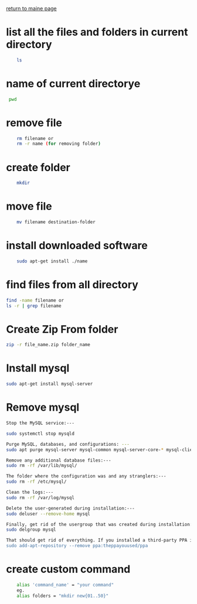 [return to maine page](readme.md)

# list all the files and folders in current directory

```bash
    ls
```

# name of current directorye

```bash
 pwd
```

# remove file

```bash
    rm filename or
    rm -r name (for removing folder)
```

# create folder

```bash
    mkdir
```

# move file

```bash
    mv filename destination-folder
```

# install downloaded software

```bash
    sudo apt-get install ./name
```

# find files from all directory

```bash
find -name filename or
ls -r | grep filename
```

# Create Zip From folder

```bash
zip -r file_name.zip folder_name
```

# Install mysql

```bash
sudo apt-get install mysql-server
```

# Remove mysql

```bash
Stop the MySQL service:---

sudo systemctl stop mysqld

Purge MySQL, databases, and configurations: ---
sudo apt purge mysql-server mysql-common mysql-server-core-* mysql-client-core-*

Remove any additional database files:---
sudo rm -rf /var/lib/mysql/

The folder where the configuration was and any stranglers:---
sudo rm -rf /etc/mysql/

Clean the logs:---
sudo rm -rf /var/log/mysql

Delete the user-generated during installation:---
sudo deluser --remove-home mysql

Finally, get rid of the usergroup that was created during installation:---
sudo delgroup mysql

That should get rid of everything. If you installed a third-party PPA in order to install MySQL then you'll need to remove that.---
sudo add-apt-repository --remove ppa:theppayouused/ppa

```

# create custom command

```bash
    alias 'command_name' = "your command"
    eg.
    alias folders = "mkdir new{01..50}"
```
